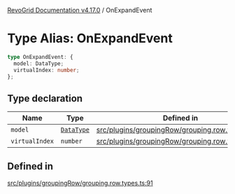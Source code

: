[RevoGrid Documentation v4.17.0](README.md) / OnExpandEvent

# Type Alias: OnExpandEvent

```ts
type OnExpandEvent: {
  model: DataType;
  virtualIndex: number;
};
```

## Type declaration

| Name | Type | Defined in |
| ------ | ------ | ------ |
| `model` | [`DataType`](TypeAlias.DataType.md) | [src/plugins/groupingRow/grouping.row.types.ts:92](https://github.com/revolist/revogrid/blob/4911b401b4ed4a1ad4f684e9c38c48b1c7ad2346/src/plugins/groupingRow/grouping.row.types.ts#L92) |
| `virtualIndex` | `number` | [src/plugins/groupingRow/grouping.row.types.ts:93](https://github.com/revolist/revogrid/blob/4911b401b4ed4a1ad4f684e9c38c48b1c7ad2346/src/plugins/groupingRow/grouping.row.types.ts#L93) |

## Defined in

[src/plugins/groupingRow/grouping.row.types.ts:91](https://github.com/revolist/revogrid/blob/4911b401b4ed4a1ad4f684e9c38c48b1c7ad2346/src/plugins/groupingRow/grouping.row.types.ts#L91)
